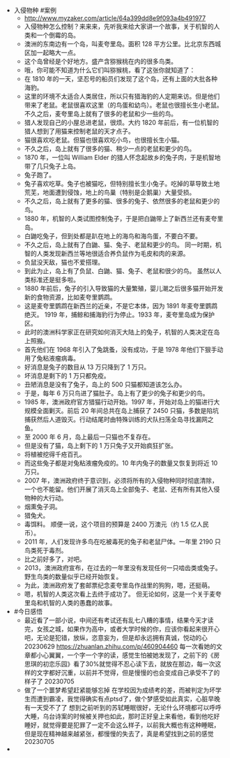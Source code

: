 - 入侵物种 #案例
	- http://www.myzaker.com/article/64a399dd8e9f093a4b491977
	- 入侵物种怎么控制？来来来，先听我来给大家讲一个故事，关于机智的人类和一个倒霉的岛。
	- 澳洲的东南边有一个岛，叫麦夸里岛。面积 128 平方公里。比北京东西城区加一起略大一点。
	- 这个岛曾经是个好地方。盛产含猕猴桃在内的很多鸟类。
	- 哦，你可能不知道为什么它们叫猕猴桃，看了这张你就知道了：
	- 在 1810 年的一天，坚忍号的船员们发现了这个岛，还有上面的大批各种海豹。
	- 这里的环境不太适合人类居住，所以只有猎海豹的人定期来访。但是他们带来了老鼠。老鼠很喜欢这里（的鸟蛋和幼鸟）。老鼠也很擅长生小老鼠。
	  不久之后，麦夸里岛上就有了很多的老鼠和少一些的鸟。
	- 猎人发现自己的小屋总进老鼠，很烦。大约 1820 年前后，有一位机智的猎人想到了用猫来控制老鼠的天才点子。
	- 猫很喜欢吃老鼠。但猫也很喜欢吃小鸟，也很擅长生小猫。
	- 不久之后，岛上就有了很多的猫、稍少一点的老鼠和更少的鸟。
	- 1870 年，一位叫 William Elder 的猎人怀念起故乡的兔子肉，于是机智地带了几只兔子上岛。
	- 兔子跑了。
	- 兔子喜欢吃草。兔子也被猫吃，但特别擅长生小兔子。吃掉的草导致土地荒芜，地面遭到侵蚀，地上的鸟巢（特别是企鹅巢）大量受损。
	- 不久之后，岛上就有了更多的猫、很多的兔子、依然很多的老鼠和更少的鸟。
	- 1880 年，机智的人类试图控制兔子，于是把白鼬带上了新西兰还有麦夸里岛。
	- 白鼬吃兔子，但到处都是趴在地上的海鸟和海鸟蛋，不要白不要。
	- 不久之后，岛上就有了白鼬、猫、兔子、老鼠和更少的鸟。
	  同一时期，机智的人类发现新西兰等地很适合养负鼠作为毛皮和肉的来源。
	- 负鼠没天敌，猫也不爱搭理。
	- 到此为止，岛上有了负鼠、白鼬、猫、兔子、老鼠和很少的鸟。
	  虽然以人类标准还是挺多啦。
	- 1880 年前后，兔子的引入导致猫的大量繁殖，婴儿潮之后很多猫开始开发新的食物资源，比如麦夸里鹦鹉。
	- 这是麦夸里鹦鹉在新西兰的近亲，不是它本体，因为 1891 年麦夸里鹦鹉绝灭。
	  1919 年，捕鲸和捕海豹行为停止。1933 年，麦夸里岛成为保护区。
	- 此时的澳洲科学家正在研究如何消灭大陆上的兔子，机智的人类决定在岛上照搬。
	- 首先他们在 1968 年引入了兔跳蚤，没有成功，于是 1978 年他们下狠手动用了兔粘液瘤病毒。
	- 好消息是兔子的数目从 13 万只降到了 1 万只。
	- 坏消息是剩下的 1 万只都免疫。
	- 丑陋消息是没有了兔子，岛上的 500 只猫都知道该怎么办。
	- 于是，每年 6 万只鸟进了猫肚子。岛上有了更少的兔子和更少的鸟。
	- 1985 年，澳洲政府官方猎猫行动开始。1997 年，开始对岛上的猫进行大规模全面剿灭。前后 20 年间总共在岛上捕获了 2450 只猫，多数是陷坑捕获然后人道毁灭。行动结尾时由特殊训练的犬队扫荡全岛寻找漏网之鱼。
	- 至 2000 年 6 月，岛上最后一只猫也不复存在。
	- 但是没有了猫，岛上剩下的 1 万只兔子又开始疯狂扩张。
	- 将植被挖得千疮百孔。
	- 而这些兔子都是对兔粘液瘤免疫的。10 年内兔子的数量又恢复到将近 10 万只。
	- 2007 年，澳洲政府终于意识到，必须将所有的入侵物种同时彻底清除，一个也不能留。他们开展了消灭岛上全部兔子、老鼠、还有所有其他入侵物种的大行动。
	- 烟熏兔子洞。
	- 猎兔犬。
	- 毒饵料。
	  顺便一说，这个项目的预算是 2400 万澳元（约 1.5 亿人民币）。
	- 2011 年，人们发现许多鸟在吃被毒死的兔子和老鼠尸体。一年里 2190 只鸟类死于毒剂。
	- 比之前好多了，对吧。
	- 2013，澳洲政府宣布，在过去的一年里没有发现任何一只啮齿类或兔子。野生鸟类的数量似乎已经开始恢复。
	- 为此，澳洲政府发了套邮票纪念麦夸里岛作战里的狗狗，嗯，还挺萌。
	- 嗯，机智的人类这次看上去终于成功了。
	  但无论如何，这是一个关于麦夸里岛和机智的人类的愚蠢的故事。
- #今日感悟
	- 最近看了一部小说，中间还有考试还有乱七八糟的事情，结果今天才读完，女孩之城，如果作为高中，或者大学时候的你，应该你看起来很开心吧，无论是犯错，放纵，恣意妄为，但是却永远拥有真诚，悦动的心  20230629
	  https://zhuanlan.zhihu.com/p/460904460
	  每一次看她的文章都小心翼翼，一个字一个字的读，感觉生怕被她发现了，之前下的《房思琪的初恋乐园》看了30%就觉得不忍心读下去，就放在那边，每一次这样的文字都好沉重，以前并不觉得，但是慢慢的也会变成自己承受不了的样子了 20230705
	- 做了一个噩梦希望赶紧能够忘掉
	  在学校因为成绩考的差，而被判定为坏学生而遭到霸凌，我觉得确实有点ptsd了，做个梦感受如此真实，心脏早晚有一天受不了了
	  想到之前听到的苏轼睡眠很好，无论什么环境都可以呼呼大睡，乌台诗案的时候被关押也如此，那时正好皇上来看他，看到他吃好睡好，就觉得要是犯罪了一定不会这么样子，以前我大概也有这种睡眠，但是现在精神越来越紧张，都慢慢的失去了，真是希望找到之前的感觉 20230705
-